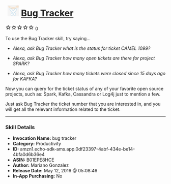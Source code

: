 # &nbsp;<img src="skill_icon" alt="Bug Tracker icon" width="36"> [Bug Tracker](http://alexa.amazon.com/#skills/amzn1.echo-sdk-ams.app.0df23397-4abf-434e-be14-4bfa0d6b36e4)
![0 stars](../../images/ic_star_border_black_18dp_1x.png)![0 stars](../../images/ic_star_border_black_18dp_1x.png)![0 stars](../../images/ic_star_border_black_18dp_1x.png)![0 stars](../../images/ic_star_border_black_18dp_1x.png)![0 stars](../../images/ic_star_border_black_18dp_1x.png) 0

To use the Bug Tracker skill, try saying...

* *Alexa, ask Bug Tracker what is the status for ticket CAMEL 1099?*

* *Alexa, ask Bug Tracker how many open tickets are there for project SPARK?*

* *Alexa, ask Bug Tracker how many tickets were closed since 15 days ago for KAFKA?*

Now you can query for the ticket status of any of your favorite open source projects, such as: Spark, Kafka, Cassandra or Log4j just to mention a few.

Just ask Bug Tracker the ticket number that you are interested in, and you will get all the relevant information related to the ticket.

***

### Skill Details

* **Invocation Name:** bug tracker
* **Category:** Productivity
* **ID:** amzn1.echo-sdk-ams.app.0df23397-4abf-434e-be14-4bfa0d6b36e4
* **ASIN:** B01EPE8HCE
* **Author:** Mariano Gonzalez
* **Release Date:** May 12, 2016 @ 05:08:46
* **In-App Purchasing:** No

